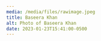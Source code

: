 ```yaml
---
media: /media/files/rawimage.jpeg
title: Baseera Khan
alt: Photo of Baseera Khan
date: 2023-01-23T15:41:00-0500
---
```

